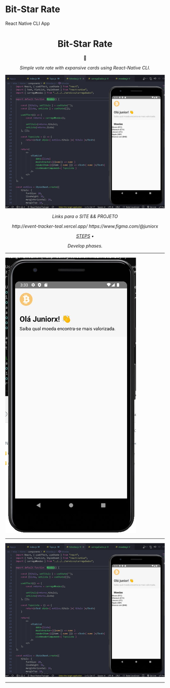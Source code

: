 # Bit-Star Rate
React Native CLI App

# 

 <h1 align="center">Bit-Star Rate</h1>
 <p align="center">🚀</p>
 
 <p align="center"><em>Simple vote rate with expansive cards using React-Native CLI.</p>

 ![App Preview](/assets/print/02.jpg)


<p align="center"><em>Links para o SITE && PROJETO </p>

<p align="center">
    http://event-tracker-teal.vercel.app/    https://www.figma.com/@juniorx
</p>

<!-- <p align="center" float="left">
    <img src="/assets/screen/react.png" width="72" /> 
    <img src="/assets/screen/Figma.svg" width="54" /> 
</p> -->


<p align="center">
 <a href="#prototipo">STEPS</a> •
</p>


<p align="center">Develop phases.</p>

----

 ![App Preview](/assets/print/01.jpg)

----

 ![App Preview](/assets/print/02.jpg)

----


